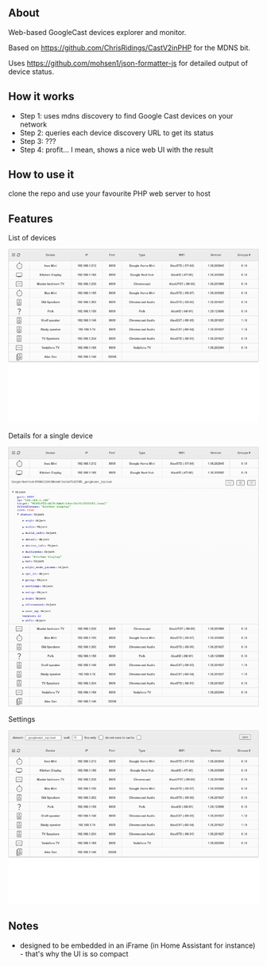 ## About

Web-based GoogleCast devices explorer and monitor.

Based on https://github.com/ChrisRidings/CastV2inPHP for the MDNS bit.

Uses https://github.com/mohsen1/json-formatter-js for detailed output of device status.

## How it works

- Step 1: uses mdns discovery to find Google Cast devices on your network
- Step 2: queries each device discovery URL to get its status
- Step 3: ???
- Step 4: profit... I mean, shows a nice web UI with the result

## How to use it

clone the repo and use your favourite PHP web server to host

## Features

List of devices

![List of devices](./img/castplorer1.png)

Details for a single device

![Details for a single device](./img/castplorer2.png)

Settings

![Settings](./img/castplorer3.png)

## Notes

- designed to be embedded in an iFrame (in Home Assistant for instance) - that's why the UI is so compact